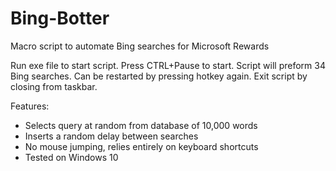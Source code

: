 # Bing-Botter
Macro script to automate Bing searches for Microsoft Rewards

Run exe file to start script. Press CTRL+Pause to start. 
Script will preform 34 Bing searches. Can be restarted by pressing hotkey again.
Exit script by closing from taskbar. 

Features: 
* Selects query at random from database of 10,000 words
* Inserts a random delay between searches
* No mouse jumping, relies entirely on keyboard shortcuts
* Tested on Windows 10
